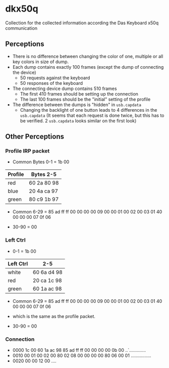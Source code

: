 # dkx50q
Collection for the collected information according the Das Keyboard x50q communication

## Perceptions

* There is no difference between changing the color of one, multiple or all key colors in size of dump.
* Each dump contains exactly 100 frames (except the dump of connecting the device)
    * 50 requests against the keyboard
    * 50 responses of the keyboard
* The connecting device dump contains 510 frames
    * The first 410 frames should be setting up the connection
    * The last 100 frames should be the "initial" setting of the profile
* The difference between the dumps is "hidden" in `usb.capdata`
    * Changing the backlight of one button leads to 4 differences in the `usb.capdata` (It seems that each request is done twice, but this has to be verified. 2 `usb.capdata` looks similar on the first look)

## Other Perceptions

### Profile IRP packet

* Common Bytes 0-1 = 1b 00

| Profile | Bytes 2-5 |
| --- | --- |
| red | 60 2a 80 98 |
| blue | 20 4a ca 97 |
| green | 80 c9 1b 97 |

* Common 6-29 = 85 ad ff ff 00 00 00 00 09 00 00 01 00 02 00 03 01 40 00 00 00 07 0f 06

* 30-90 = 00

### Left Ctrl

* 0-1 = 1b 00

| Left Ctrl | 2-5 |
| --- | --- |
| white | 60 6a d4 98 |
| red | 20 ca 1c 98 |
| green | 60 1a ac 98 |

* Common 6-29 = 85 ad ff ff 00 00 00 00 09 00 00 01 00 02 00 03 01 40 00 00 00 07 0f 06
* which is the same as the profile packet.

* 30-90 = 00

### Connection
* 0000   1c 00 60 1a ac 98 85 ad ff ff 00 00 00 00 0b 00   ..`.............
* 0010   00 01 00 02 00 80 02 08 00 00 00 00 80 06 00 01   ................
* 0020   00 00 12 00                                       ....



